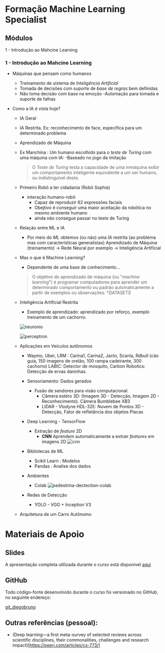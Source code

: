 # Formação Machine Learning Specialist

## Módulos

1 - Introdução ao Mahcine Learning

### 1 - Introdução ao Mahcine Learning

- Máquinas que pensam como humanos
    - Treinamento de sistema de *Inteligência Artificial*
    - Tomada de decisões com suporte de *base de regras* bem definidas
    - Não toma decisão com base na emoção
    -Automação para tomada e suporte de falhas

- Como a IA é vista hoje?
    - IA Geral
    - IA Restrita. Ex: reconhecimento de face, especifica para um determinado problema
    - Aprendizado de Máquina

    - Ex Manchina : Um humano escolhido para o *teste de Turing* com uma máquina com IA:
        -Baseado no jogo da imitação
        >O *Teste de Turing* testa a capacidade de uma mmáquina exibir um comportamento inteligente equivalente a um ser humano, ou indistinguível deste.

    - Primeiro Robô a ter cidadania (Robô Sophia)
        - interação humano-robô
            - Capaz de reproduzir 62 expressões faciais
            - Obejtivo é conseguir uma maior aceitação da robótica no mesmo ambiente humano
            - ainda não consegue passar no teste de Turing

    - Relação entre ML e IA
        - Por meio do *ML* obtemos (ou não) uma *IA* restrita (ao problema mas com características generalistas)
        Aprendizado de Máquina (treinamento) -> Rede Neural por exemplo -> Inteligência Artificial

    - Mas o que é Machine Learning?
        - Dependente de uma base de conhecimento...
        > O objetivo do aprendizado de máquina (ou "*machine learning*") é programar computadores para aprender um determinado comportamento ou padrão automaticamente a partir de exemplos ou observações. **DATASETS*

    - Inteligência Artificial Restrita
        - Exemplo de aprendizado: aprendizado por reforço, exemplo treinamento de um cachorro.

        ![neuronio](https://miro.medium.com/max/490/1*dCl9WjPYW-kQ6BViTJgvIg.png)

        ![perceptron](https://www.embarcados.com.br/wp-content/uploads/2016/09/Perceptron-01.png)

    - Aplicações em Veículos autônomos
        - Waymo, Uber, LRM : Carina1, Carina2, Jacto, Scania, Rdbull (cão guia, 150 imagens de orelão, 100 rampa cadeirante, 300 cachorro) LABIC: Detector de mosquito, Carbon Robotics: Detecção de ervas daninhas.

        - Sensoriamento: Dados gerados
            - Fusão de sendores para visão computacional:
                - Câmera estéro 3D: (Imagem 3D - Detecção, Imagem 2D - Reconhecimento). Câmera Bumblebee XB3
                - LIDAR - Vlodyne HDL-32E: Nuvem de Pontos 3D - Detecção, Fator de refletância dos objetos Placas

        - Deep Learning - TensorFlow
            - Extração de *feature* 2D
                - **CNN** Aprendem automaticamente a extrair *features* em imagens 2D
                ![cnn](https://dfzljdn9uc3pi.cloudfront.net/2021/cs-773/1/fig-9-1x.jpg)

        - Bibliotecas de ML
            - Scikit Learn : Modelos
            - Pandas : Analise dos dados

        - Ambientes
            - Colab
            ![pedestrina-dectection-colab](https://user-images.githubusercontent.com/42100536/56346084-f3a7b880-61de-11e9-9051-9bd9aabf9c24.png)

        - Redes de Detecção
            - YOLO - VGG + Inception V3

    - Arquitetura de um Carro Autônomo


# **Materiais de Apoio**

## **Slides**

A apresentação completa utilizada durante o curso está disponível [aqui](https://docs.google.com/presentation/d/1lf5Z39hwxqIa-WGLAxkcuJTpEjO-TfDz/edit?usp=sharing&amp;ouid=105300330738120646134&amp;rtpof=true&amp;sd=true)

## **GitHub**

Todo código-fonte desenvolvido durante o curso foi versionado no GitHub, no seguinte endereço:

[git_diegobruno](http://github.com/diegobrunoDIO/diegobrunoDIO/projects)


## Outras referências (pessoal):
- (Deep learning—a first meta-survey of selected reviews across scientific disciplines, their commonalities, challenges and research impact)[https://peerj.com/articles/cs-773/]